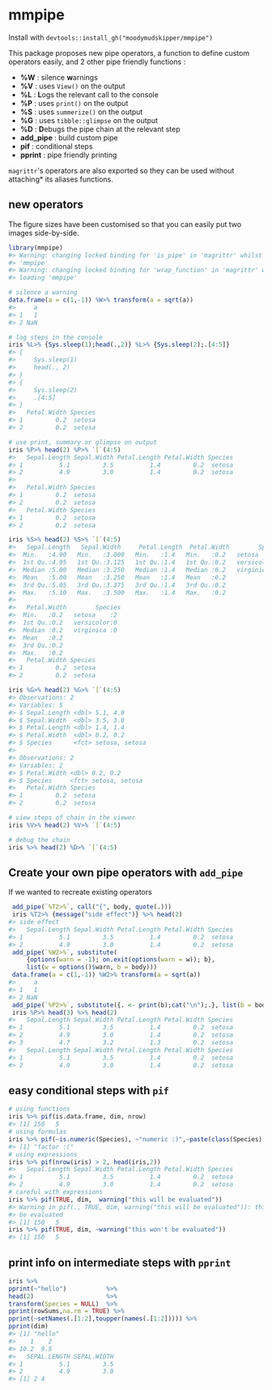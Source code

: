 <!-- README.md is generated from README.Rmd. Please edit that file -->
mmpipe
======

Install with `devtools::install_gh("moodymudskipper/mmpipe")`

This package proposes new pipe operators, a function to define custom operators easily, and 2 other pipe friendly functions :

-   **%W** : silence **w**arnings
-   **%V** : uses `View()` on the output
-   **%L** : **L**ogs the relevant call to the console
-   **%P** : uses `print()` on the output
-   **%S** : uses `summerize()` on the output
-   **%G** : uses `tibble::glimpse` on the output
-   **%D** : **D**ebugs the pipe chain at the relevant step
-   **add\_pipe** : build custom pipe
-   **pif** : conditional steps
-   **pprint** : pipe friendly printing

`magrittr`'s operators are also exported so they can be used without attaching\* its aliases functions.

new operators
-------------

The figure sizes have been customised so that you can easily put two images side-by-side.

``` r
library(mmpipe)
#> Warning: changing locked binding for 'is_pipe' in 'magrittr' whilst loading
#> 'mmpipe'
#> Warning: changing locked binding for 'wrap_function' in 'magrittr' whilst
#> loading 'mmpipe'

# silence a warning
data.frame(a = c(1,-1)) %W>% transform(a = sqrt(a))
#>     a
#> 1   1
#> 2 NaN

# log steps in the console
iris %L>% {Sys.sleep(1);head(.,2)} %L>% {Sys.sleep(2);.[4:5]}
#> {
#>     Sys.sleep(1)
#>     head(., 2)
#> }
#> {
#>     Sys.sleep(2)
#>     .[4:5]
#> }
#>   Petal.Width Species
#> 1         0.2  setosa
#> 2         0.2  setosa

# use print, summary or glimpse on output
iris %P>% head(2) %P>% `[`(4:5)
#>   Sepal.Length Sepal.Width Petal.Length Petal.Width Species
#> 1          5.1         3.5          1.4         0.2  setosa
#> 2          4.9         3.0          1.4         0.2  setosa
#> 
#>   Petal.Width Species
#> 1         0.2  setosa
#> 2         0.2  setosa
#>   Petal.Width Species
#> 1         0.2  setosa
#> 2         0.2  setosa

iris %S>% head(2) %S>% `[`(4:5)
#>   Sepal.Length   Sepal.Width     Petal.Length  Petal.Width        Species 
#>  Min.   :4.90   Min.   :3.000   Min.   :1.4   Min.   :0.2   setosa    :2  
#>  1st Qu.:4.95   1st Qu.:3.125   1st Qu.:1.4   1st Qu.:0.2   versicolor:0  
#>  Median :5.00   Median :3.250   Median :1.4   Median :0.2   virginica :0  
#>  Mean   :5.00   Mean   :3.250   Mean   :1.4   Mean   :0.2                 
#>  3rd Qu.:5.05   3rd Qu.:3.375   3rd Qu.:1.4   3rd Qu.:0.2                 
#>  Max.   :5.10   Max.   :3.500   Max.   :1.4   Max.   :0.2                 
#> 
#>   Petal.Width        Species 
#>  Min.   :0.2   setosa    :2  
#>  1st Qu.:0.2   versicolor:0  
#>  Median :0.2   virginica :0  
#>  Mean   :0.2                 
#>  3rd Qu.:0.2                 
#>  Max.   :0.2
#>   Petal.Width Species
#> 1         0.2  setosa
#> 2         0.2  setosa

iris %G>% head(2) %G>% `[`(4:5)
#> Observations: 2
#> Variables: 5
#> $ Sepal.Length <dbl> 5.1, 4.9
#> $ Sepal.Width  <dbl> 3.5, 3.0
#> $ Petal.Length <dbl> 1.4, 1.4
#> $ Petal.Width  <dbl> 0.2, 0.2
#> $ Species      <fct> setosa, setosa
#> 
#> Observations: 2
#> Variables: 2
#> $ Petal.Width <dbl> 0.2, 0.2
#> $ Species     <fct> setosa, setosa
#>   Petal.Width Species
#> 1         0.2  setosa
#> 2         0.2  setosa
```

``` r
# view steps of chain in the viewer
iris %V>% head(2) %V>% `[`(4:5)

# debug the chain
iris %>% head(2) %D>% `[`(4:5)
```

Create your own pipe operators with `add_pipe`
----------------------------------------------

If we wanted to recreate existing operators

``` r
 add_pipe(`%T2>%`, call("{", body, quote(.)))
 iris %T2>% {message("side effect")} %>% head(2)
#> side effect
#>   Sepal.Length Sepal.Width Petal.Length Petal.Width Species
#> 1          5.1         3.5          1.4         0.2  setosa
#> 2          4.9         3.0          1.4         0.2  setosa
 add_pipe(`%W2>%`, substitute(
     {options(warn = -1); on.exit(options(warn = w)); b},
     list(w = options()$warn, b = body)))
 data.frame(a = c(1,-1)) %W2>% transform(a = sqrt(a))
#>     a
#> 1   1
#> 2 NaN
 add_pipe(`%P2>%`, substitute({. <- print(b);cat("\n");.}, list(b = body)))
 iris %P>% head(3) %>% head(2)
#>   Sepal.Length Sepal.Width Petal.Length Petal.Width Species
#> 1          5.1         3.5          1.4         0.2  setosa
#> 2          4.9         3.0          1.4         0.2  setosa
#> 3          4.7         3.2          1.3         0.2  setosa
#>   Sepal.Length Sepal.Width Petal.Length Petal.Width Species
#> 1          5.1         3.5          1.4         0.2  setosa
#> 2          4.9         3.0          1.4         0.2  setosa
```

easy conditional steps with `pif`
---------------------------------

``` r
# using functions
iris %>% pif(is.data.frame, dim, nrow)
#> [1] 150   5
# using formulas
iris %>% pif(~is.numeric(Species), ~"numeric :)",~paste(class(Species)[1],":("))
#> [1] "factor :("
# using expressions
iris %>% pif(nrow(iris) > 2, head(iris,2))
#>   Sepal.Length Sepal.Width Petal.Length Petal.Width Species
#> 1          5.1         3.5          1.4         0.2  setosa
#> 2          4.9         3.0          1.4         0.2  setosa
# careful with expressions
iris %>% pif(TRUE, dim,  warning("this will be evaluated"))
#> Warning in pif(., TRUE, dim, warning("this will be evaluated")): this will
#> be evaluated
#> [1] 150   5
iris %>% pif(TRUE, dim, ~warning("this won't be evaluated"))
#> [1] 150   5
```

print info on intermediate steps with `pprint`
----------------------------------------------

``` r
iris %>%
pprint(~"hello")           %>%
head(2)                    %>%
transform(Species = NULL)  %>%
pprint(rowSums,na.rm = TRUE) %>%
pprint(~setNames(.[1:2],toupper(names(.[1:2])))) %>%
pprint(dim)
#> [1] "hello"
#>    1    2 
#> 10.2  9.5 
#>   SEPAL.LENGTH SEPAL.WIDTH
#> 1          5.1         3.5
#> 2          4.9         3.0
#> [1] 2 4
```
